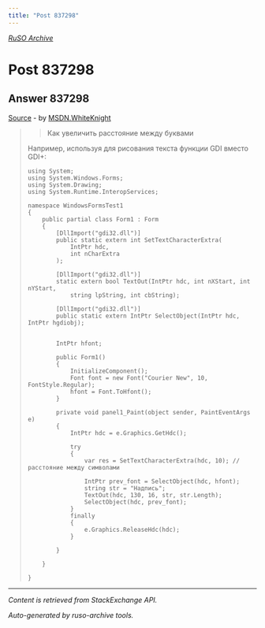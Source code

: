 ```yaml
---
title: "Post 837298"
---
```

<p><i><a href="https://github.com/MSDN-WhiteKnight/ruso-archive/">RuSO Archive</a></i></p>
<h1>Post 837298</h1>
<h2>Answer 837298</h2>
<p><a href="https://ru.stackoverflow.com/a/837298/">Source</a> - by <a href="https://ru.stackoverflow.com/users/240512/msdn-whiteknight">MSDN.WhiteKnight</a></p>
<blockquote>
<blockquote>
  <p>Как увеличить расстояние между буквами</p>
</blockquote>

<p>Например, используя для рисования текста функции GDI вместо GDI+:</p>

<pre><code>using System;
using System.Windows.Forms;
using System.Drawing;
using System.Runtime.InteropServices;

namespace WindowsFormsTest1
{    
    public partial class Form1 : Form
    {
        [DllImport("gdi32.dll")]
        public static extern int SetTextCharacterExtra(
            IntPtr hdc,    
            int nCharExtra 
        );

        [DllImport("gdi32.dll")]
        static extern bool TextOut(IntPtr hdc, int nXStart, int nYStart,
            string lpString, int cbString);

        [DllImport("gdi32.dll")]
        public static extern IntPtr SelectObject(IntPtr hdc, IntPtr hgdiobj);


        IntPtr hfont;

        public Form1()
        {
            InitializeComponent();
            Font font = new Font("Courier New", 10, FontStyle.Regular);
            hfont = Font.ToHfont();            
        }          

        private void panel1_Paint(object sender, PaintEventArgs e)
        {
            IntPtr hdc = e.Graphics.GetHdc();

            try
            {
                var res = SetTextCharacterExtra(hdc, 10); //расстояние между символами

                IntPtr prev_font = SelectObject(hdc, hfont);
                string str = "Надпись";
                TextOut(hdc, 130, 16, str, str.Length);
                SelectObject(hdc, prev_font);   
            }
            finally
            {
                e.Graphics.ReleaseHdc(hdc);
            }      

        }

    }     

}
</code></pre>

</blockquote>
<hr/>
<p><i>Content is retrieved from StackExchange API. </i></p>
<p><i>Auto-generated by ruso-archive tools. </i></p>
